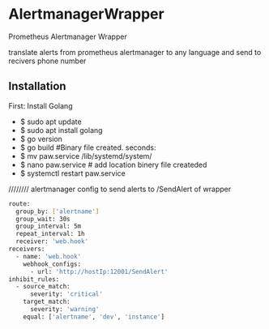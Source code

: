 # AlertmanagerWrapper
Prometheus Alertmanager Wrapper

translate alerts from prometheus alertmanager to any language
and send to recivers phone number

## Installation

First: 
Install Golang
- $ sudo apt update
- $ sudo apt install golang
- $ go version
- $ go build  #Binary file created.
 seconds:
- $ mv paw.service /lib/systemd/system/
- $ nano paw.service # add location binery file createded
- $ systemctl restart paw.service

//////// alertmanager config to send alerts to /SendAlert of wrapper

```bash
route:
  group_by: ['alertname']
  group_wait: 30s
  group_interval: 5m
  repeat_interval: 1h
  receiver: 'web.hook'
receivers:
  - name: 'web.hook'
    webhook_configs:
      - url: 'http://hostIp:12001/SendAlert'
inhibit_rules:
  - source_match:
      severity: 'critical'
    target_match:
      severity: 'warning'
    equal: ['alertname', 'dev', 'instance']
```
    
